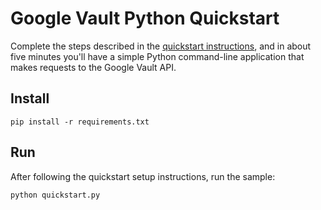 # Google Vault Python Quickstart

Complete the steps described in the [quickstart instructions](
https://developers.google.com/vault/quickstart/python), and in about
five minutes you'll have a simple Python command-line application that makes
requests to the Google Vault API.

## Install

```
pip install -r requirements.txt
```

## Run

After following the quickstart setup instructions, run the sample:

```
python quickstart.py
```

